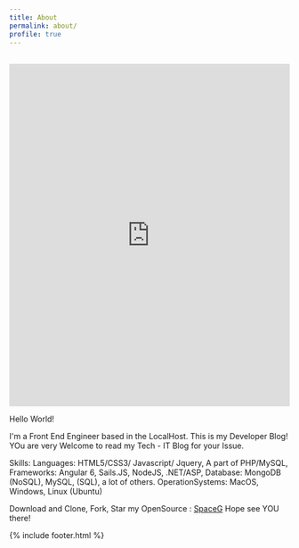 ```yaml
---
title: About
permalink: about/
profile: true
---
```


<br>
<iframe frameborder="0" scrolling="no" marginheight="0" marginwidth="0"width="100%" height="615" type="text/html" src="https://www.youtube.com/embed/IKYUMvT9Yes?autoplay=0&fs=0&iv_load_policy=3&showinfo=0&rel=0&cc_load_policy=0&start=0&end=0&origin=https://youtubeembedcode.com"></iframe>


Hello World!

I'm a Front End Engineer based in the LocalHost. This is my Developer Blog! YOu are very Welcome to read my Tech - IT Blog for your Issue. 



Skills: 
Languages: HTML5/CSS3/ Javascript/ Jquery, A part of PHP/MySQL, 
Frameworks: Angular 6, Sails.JS, NodeJS, .NET/ASP, 
Database: MongoDB (NoSQL), MySQL, (SQL), a lot of others.
OperationSystems: MacOS, Windows, Linux (Ubuntu)


Download and Clone, Fork, Star  my OpenSource :  <a href="https://github.com/SpaceG">SpaceG</a> Hope see YOU there!





{% include footer.html %}